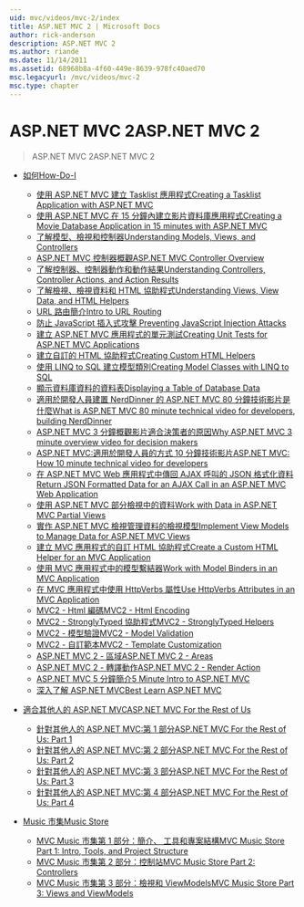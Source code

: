 ```yaml
---
uid: mvc/videos/mvc-2/index
title: ASP.NET MVC 2 | Microsoft Docs
author: rick-anderson
description: ASP.NET MVC 2
ms.author: riande
ms.date: 11/14/2011
ms.assetid: 68968b8a-4f60-449e-8639-978fc40aed70
msc.legacyurl: /mvc/videos/mvc-2
msc.type: chapter
---
```

<a name="aspnet-mvc-2"></a><span data-ttu-id="073ed-103">ASP.NET MVC 2</span><span class="sxs-lookup"><span data-stu-id="073ed-103">ASP.NET MVC 2</span></span>
====================
> <span data-ttu-id="073ed-104">ASP.NET MVC 2</span><span class="sxs-lookup"><span data-stu-id="073ed-104">ASP.NET MVC 2</span></span>


- [<span data-ttu-id="073ed-105">如何</span><span class="sxs-lookup"><span data-stu-id="073ed-105">How-Do-I</span></span>](how-do-i/index.md)

    - [<span data-ttu-id="073ed-106">使用 ASP.NET MVC 建立 Tasklist 應用程式</span><span class="sxs-lookup"><span data-stu-id="073ed-106">Creating a Tasklist Application with ASP.NET MVC</span></span>](how-do-i/creating-a-tasklist-application-with-aspnet-mvc.md)
    - [<span data-ttu-id="073ed-107">使用 ASP.NET MVC 在 15 分鐘內建立影片資料庫應用程式</span><span class="sxs-lookup"><span data-stu-id="073ed-107">Creating a Movie Database Application in 15 minutes with ASP.NET MVC</span></span>](how-do-i/creating-a-movie-database-application-in-15-minutes-with-aspnet-mvc.md)
    - [<span data-ttu-id="073ed-108">了解模型、檢視和控制器</span><span class="sxs-lookup"><span data-stu-id="073ed-108">Understanding Models, Views, and Controllers</span></span>](how-do-i/understanding-models-views-and-controllers.md)
    - [<span data-ttu-id="073ed-109">ASP.NET MVC 控制器概觀</span><span class="sxs-lookup"><span data-stu-id="073ed-109">ASP.NET MVC Controller Overview</span></span>](how-do-i/aspnet-mvc-controller-overview.md)
    - [<span data-ttu-id="073ed-110">了解控制器、控制器動作和動作結果</span><span class="sxs-lookup"><span data-stu-id="073ed-110">Understanding Controllers, Controller Actions, and Action Results</span></span>](how-do-i/understanding-controllers-controller-actions-and-action-results.md)
    - [<span data-ttu-id="073ed-111">了解檢視、檢視資料和 HTML 協助程式</span><span class="sxs-lookup"><span data-stu-id="073ed-111">Understanding Views, View Data, and HTML Helpers</span></span>](how-do-i/understanding-views-view-data-and-html-helpers.md)
    - [<span data-ttu-id="073ed-112">URL 路由簡介</span><span class="sxs-lookup"><span data-stu-id="073ed-112">Intro to URL Routing</span></span>](how-do-i/an-introduction-to-url-routing.md)
    - [<span data-ttu-id="073ed-113">防止 JavaScript 插入式攻擊 </span><span class="sxs-lookup"><span data-stu-id="073ed-113">Preventing JavaScript Injection Attacks</span></span>](how-do-i/preventing-javascript-injection-attacks.md)
    - [<span data-ttu-id="073ed-114">建立 ASP.NET MVC 應用程式的單元測試</span><span class="sxs-lookup"><span data-stu-id="073ed-114">Creating Unit Tests for ASP.NET MVC Applications</span></span>](how-do-i/creating-unit-tests-for-aspnet-mvc-applications.md)
    - [<span data-ttu-id="073ed-115">建立自訂的 HTML 協助程式</span><span class="sxs-lookup"><span data-stu-id="073ed-115">Creating Custom HTML Helpers</span></span>](how-do-i/creating-custom-html-helpers.md)
    - [<span data-ttu-id="073ed-116">使用 LINQ to SQL 建立模型類別</span><span class="sxs-lookup"><span data-stu-id="073ed-116">Creating Model Classes with LINQ to SQL</span></span>](how-do-i/creating-model-classes-with-linq-to-sql.md)
    - [<span data-ttu-id="073ed-117">顯示資料庫資料的資料表</span><span class="sxs-lookup"><span data-stu-id="073ed-117">Displaying a Table of Database Data</span></span>](how-do-i/displaying-a-table-of-database-data.md)
    - [<span data-ttu-id="073ed-118">適用於開發人員建置 NerdDinner 的 ASP.NET MVC 80 分鐘技術影片是什麼</span><span class="sxs-lookup"><span data-stu-id="073ed-118">What is ASP.NET MVC 80 minute technical video for developers, building NerdDinner</span></span>](how-do-i/what-is-aspnet-mvc-80-minute-technical-video-for-developers-building-nerddinner.md)
    - [<span data-ttu-id="073ed-119">ASP.NET MVC 3 分鐘概觀影片適合決策者的原因</span><span class="sxs-lookup"><span data-stu-id="073ed-119">Why ASP.NET MVC 3 minute overview video for decision makers</span></span>](how-do-i/why-aspnet-mvc-3-minute-overview-video-for-decision-makers.md)
    - [<span data-ttu-id="073ed-120">ASP.NET MVC:適用於開發人員的方式 10 分鐘技術影片</span><span class="sxs-lookup"><span data-stu-id="073ed-120">ASP.NET MVC: How 10 minute technical video for developers</span></span>](how-do-i/aspnet-mvc-how-10-minute-technical-video-for-developers.md)
    - [<span data-ttu-id="073ed-121">在 ASP.NET MVC Web 應用程式中傳回 AJAX 呼叫的 JSON 格式化資料</span><span class="sxs-lookup"><span data-stu-id="073ed-121">Return JSON Formatted Data for an AJAX Call in an ASP.NET MVC Web Application</span></span>](how-do-i/how-do-i-return-json-formatted-data-for-an-ajax-call-in-an-aspnet-mvc-web-application.md)
    - [<span data-ttu-id="073ed-122">使用 ASP.NET MVC 部分檢視中的資料</span><span class="sxs-lookup"><span data-stu-id="073ed-122">Work with Data in ASP.NET MVC Partial Views</span></span>](how-do-i/how-do-i-work-with-data-in-aspnet-mvc-partial-views.md)
    - [<span data-ttu-id="073ed-123">實作 ASP.NET MVC 檢視管理資料的檢視模型</span><span class="sxs-lookup"><span data-stu-id="073ed-123">Implement View Models to Manage Data for ASP.NET MVC Views</span></span>](how-do-i/how-do-i-implement-view-models-to-manage-data-for-aspnet-mvc-views.md)
    - [<span data-ttu-id="073ed-124">建立 MVC 應用程式的自訂 HTML 協助程式</span><span class="sxs-lookup"><span data-stu-id="073ed-124">Create a Custom HTML Helper for an MVC Application</span></span>](how-do-i/how-do-i-create-a-custom-html-helper-for-an-mvc-application.md)
    - [<span data-ttu-id="073ed-125">使用 MVC 應用程式中的模型繫結器</span><span class="sxs-lookup"><span data-stu-id="073ed-125">Work with Model Binders in an MVC Application</span></span>](how-do-i/how-do-i-work-with-model-binders-in-an-mvc-application.md)
    - [<span data-ttu-id="073ed-126">在 MVC 應用程式中使用 HttpVerbs 屬性</span><span class="sxs-lookup"><span data-stu-id="073ed-126">Use HttpVerbs Attributes in an MVC Application</span></span>](how-do-i/how-do-i-use-httpverbs-attributes-in-an-mvc-application.md)
    - [<span data-ttu-id="073ed-127">MVC2 - Html 編碼</span><span class="sxs-lookup"><span data-stu-id="073ed-127">MVC2 - Html Encoding</span></span>](how-do-i/mvc2-html-encoding.md)
    - [<span data-ttu-id="073ed-128">MVC2 - StronglyTyped 協助程式</span><span class="sxs-lookup"><span data-stu-id="073ed-128">MVC2 - StronglyTyped Helpers</span></span>](how-do-i/mvc2-stronglytyped-helpers.md)
    - [<span data-ttu-id="073ed-129">MVC2 - 模型驗證</span><span class="sxs-lookup"><span data-stu-id="073ed-129">MVC2 - Model Validation</span></span>](how-do-i/mvc2-model-validation.md)
    - [<span data-ttu-id="073ed-130">MVC2 - 自訂範本</span><span class="sxs-lookup"><span data-stu-id="073ed-130">MVC2 - Template Customization</span></span>](how-do-i/mvc2-template-customization.md)
    - [<span data-ttu-id="073ed-131">ASP.NET MVC 2 - 區域</span><span class="sxs-lookup"><span data-stu-id="073ed-131">ASP.NET MVC 2 - Areas</span></span>](how-do-i/aspnet-mvc-2-areas.md)
    - [<span data-ttu-id="073ed-132">ASP.NET MVC 2 - 轉譯動作</span><span class="sxs-lookup"><span data-stu-id="073ed-132">ASP.NET MVC 2 - Render Action</span></span>](how-do-i/aspnet-mvc-2-render-action.md)
    - [<span data-ttu-id="073ed-133">ASP.NET MVC 5 分鐘簡介</span><span class="sxs-lookup"><span data-stu-id="073ed-133">5 Minute Intro to ASP.NET MVC</span></span>](how-do-i/5-minute-introduction-to-aspnet-mvc.md)
    - [<span data-ttu-id="073ed-134">深入了解 ASP.NET MVC</span><span class="sxs-lookup"><span data-stu-id="073ed-134">Best Learn ASP.NET MVC</span></span>](how-do-i/how-to-best-learn-asp-net-mvc.md)
- [<span data-ttu-id="073ed-135">適合其他人的 ASP.NET MVC</span><span class="sxs-lookup"><span data-stu-id="073ed-135">ASP.NET MVC For the Rest of Us</span></span>](aspnet-mvc-for-the-rest-of-us/index.md)

    - [<span data-ttu-id="073ed-136">針對其他人的 ASP.NET MVC:第 1 部分</span><span class="sxs-lookup"><span data-stu-id="073ed-136">ASP.NET MVC For the Rest of Us: Part 1</span></span>](aspnet-mvc-for-the-rest-of-us/aspnet-mvc-for-the-rest-of-us-part-1.md)
    - [<span data-ttu-id="073ed-137">針對其他人的 ASP.NET MVC:第 2 部分</span><span class="sxs-lookup"><span data-stu-id="073ed-137">ASP.NET MVC For the Rest of Us: Part 2</span></span>](aspnet-mvc-for-the-rest-of-us/aspnet-mvc-for-the-rest-of-us-part-2.md)
    - [<span data-ttu-id="073ed-138">針對其他人的 ASP.NET MVC:第 3 部分</span><span class="sxs-lookup"><span data-stu-id="073ed-138">ASP.NET MVC For the Rest of Us: Part 3</span></span>](aspnet-mvc-for-the-rest-of-us/aspnet-mvc-for-the-rest-of-us-part-3.md)
    - [<span data-ttu-id="073ed-139">針對其他人的 ASP.NET MVC:第 4 部分</span><span class="sxs-lookup"><span data-stu-id="073ed-139">ASP.NET MVC For the Rest of Us: Part 4</span></span>](aspnet-mvc-for-the-rest-of-us/aspnet-mvc-for-the-rest-of-us-part-4.md)
- [<span data-ttu-id="073ed-140">Music 市集</span><span class="sxs-lookup"><span data-stu-id="073ed-140">Music Store</span></span>](music-store/index.md)

    - [<span data-ttu-id="073ed-141">MVC Music 市集第 1 部分：簡介、 工具和專案結構</span><span class="sxs-lookup"><span data-stu-id="073ed-141">MVC Music Store Part 1: Intro, Tools, and Project Structure</span></span>](music-store/mvc-music-store-part-1-intro-tools-and-project-structure.md)
    - [<span data-ttu-id="073ed-142">MVC Music 市集第 2 部分：控制站</span><span class="sxs-lookup"><span data-stu-id="073ed-142">MVC Music Store Part 2: Controllers</span></span>](music-store/mvc-music-store-part-2-controllers.md)
    - [<span data-ttu-id="073ed-143">MVC Music 市集第 3 部分：檢視和 ViewModels</span><span class="sxs-lookup"><span data-stu-id="073ed-143">MVC Music Store Part 3: Views and ViewModels</span></span>](music-store/mvc-music-store-part-3-views-and-viewmodels.md)
